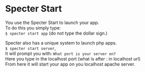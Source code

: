 # Specter Start
You use the Specter Start to launch your app.
<br />
To do this you simply type:<br />
```$ specter start app```
(do not type the dollar sign.)<br />

Specter also has a unique system to launch php apps.<br />
```$ specter start server```,<br />
It will prompt you with: ```What port is your server on?```<br />
Here you type in the localhost port (what is after : in localhost url)<br />
From here it will start your app on you localhost apache server.
